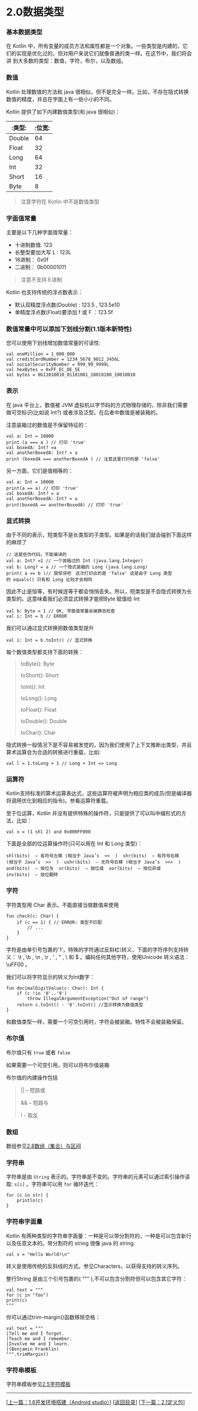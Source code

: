 # 2.0数据类型

### 基本数据类型

在 Kotlin 中，所有变量的成员方法和属性都是一个对象。一些类型是内建的，它们的实现是优化过的，但对用户来说它们就像普通的类一样。在这节中，我们将会讲
到大多数的类型：数值，字符，布尔，以及数组。

### 数值

Kotlin 处理数值的方法和 java 很相似，但不是完全一样。比如，不存在隐式转换数值的精度，并且在字面上有一些小小的不同。

Kotlin 提供了如下内建数值类型(和 java 很相似)：

|:类型:|:位宽:|
|----|----|
|Double| 64|
|Float|32|
|Long|64|
|Int|32|
|Short|16|
|Byte|8|

> 注意字符在 Kotlin 中不是数值类型

### 字面值常量

主要是以下几种字面值常量：

- 十进制数值:  123
- 长整型要加大写  L  :  123L
- 16进制： 0x0f
- 二进制： 0b00001011

> 注意不支持８进制

Kotlin 也支持传统的浮点数表示：

- 默认双精度浮点数(Double) :  123.5  ,  123.5e10
- 单精度浮点数(Float)要添加  f  或  F  ：123.5f

### 数值常量中可以添加下划线分割(1.1版本新特性)

您可以使用下划线增加数值常量的可读性:

	val oneMillion = 1_000_000
	val creditCardNumber = 1234_5678_9012_3456L
	val socialSecurityNumber = 999_99_9999L
	val hexBytes = 0xFF_EC_DE_5E
	val bytes = 0b11010010_01101001_10010100_10010010

### 表示

在 java 平台上，数值被 JVM 虚拟机以字节码的方式物理存储的，除非我们需要做可空标识(比如说 Int?) 或者涉及泛型。在后者中数值是被装箱的。

注意装箱过的数值是不保留特征的：

	val a: Int = 10000
	print (a === a ) // 打印 'true'
	val boxedA: Int? =a
	val anotherBoxedA: Int? = a
	print (boxedA === anotherBoxedA ) // 注意这里打印的是 'false'

另一方面，它们是值相等的：

	val a: Int = 10000
	print(a == a) // 打印 'true'
	val boxedA: Int? = a
	val anotherBoxedA: Int? = a
	print(boxedA == anotherBoxedA) // 打印 'true'

### 显式转换

由于不同的表示，短类型不是长类型的子类型。如果是的话我们就会碰到下面这样
的麻烦了

	// 这是些伪代码，不能编译的
	val a: Int? =1 // 一个装箱过的 Int (java.lang.Integer)
	val b: Long? = a // 一个隐式装箱的 Long (java.lang.Long)
	print( a == b )// 很惊讶吧　这次打印出的是 'false' 这是由于 Long 类型
	的 equals() 只有和 Long 比较才会相同

因此不止是恒等，有时候连等于都会悄悄丢失。所以，短类型是不会隐式转换为长类型的。这意味着我们必须显式转换才能把Byte  赋值给  Int

	val b: Byte = 1 // OK, 字面值常量会被静态检查
	val i: Int = b // ERROR

我们可以通过显式转换把数值类型提升

	val i: Int = b.toInt() // 显式转换

每个数值类型都支持下面的转换：

> toByte(): Byte
> 
> toShort(): Short
> 
> toInt(): Int
> 
> toLong(): Long
> 
> toFloat(): Float
> 
> toDouble(): Double
> 
> toChar(): Char

隐式转换一般情况下是不容易被发觉的，因为我们使用了上下文推断出类型，并且
算术运算会为合适的转换进行重载，比如:

	val l = 1.toLong + 1 // Long + Int => Long


### 运算符

Kotlin支持标准的算术运算表达式，这些运算符被声明为相应类的成员(但是编译器将调用优化到相应的指令)。参看运算符重载。

至于位运算，Kotlin 并没有提供特殊的操作符，只是提供了可以叫中缀形式的方
法，比如：

	val x = (1 shl 2) and 0x000FF000

下面是全部的位运算操作符(只可以用在  Int  和  Long  类型)：

	shl(bits)  – 有符号左移 (相当于 Java’s  <<  )  shr(bits)  – 有符号右移
	(相当于 Java’s  >>  )  ushr(bits)  – 无符号右移 (相当于 Java’s  >>>  )
	and(bits)  – 按位与  or(bits)  – 按位或  xor(bits)  – 按位异或
	inv(bits)  – 按位翻转

### 字符

字符类型用  Char  表示。不能直接当做数值来使用

	fun check(c: Char) {
		if (c == 1) { // ERROR: 类型不匹配
			// ...
		}
	}

字符是由单引号包裹的'1'，特殊的字符通过反斜杠\转义，下面的字符序列支持转
义： \t  , \b  , \n  , \r  , \'  , \"  , \\  和 \$  。编码任何其他字符，使用Unicode 转义语法： \uFF00  。

我们可以将字符显示的转义为Int数字：

	fun decimalDigitValue(c: Char): Int {
		if (c !in '0'..'9')
			throw IllegalArgumentException("Out of range")
		return c.toInt() - '0'.toInt() //显示转换为数值类型
	}

和数值类型一样，需要一个可空引用时，字符会被装箱。特性不会被装箱保留。

### 布尔值

布尔值只有 `true` 或者 `false`

如果需要一个可空引用，则可以将布尔值装箱

布尔值的内建操作包括

> ||  – 短路或
> 
> &&  – 短路与
> 
> !  - 取反

### 数组

数组参见[2.8数组（集合）与区间](https://sogrey.github.io/Kotlin-Notes/notes/2%E5%9F%BA%E6%9C%AC%E8%AF%AD%E6%B3%95/2.8%E6%95%B0%E7%BB%84%E4%B8%8E%E5%8C%BA%E9%97%B4#sz)

### 字符串

字符串是由  `String`  表示的。字符串是不变的。字符串的元素可以通过索引操作读取:  `s[i]`  。字符串可以用 `for` 循环迭代：

	for (c in str) {
		println(c)
	}

### 字符串字面量

Kotlin 有两种类型的字符串字面量：一种是可以带分割符的，一种是可以包含新行以及任意文本的。带分割符的 string 很像 java 的 string:

	val s = "Hello World!\n"

转义是使用传统的反斜线的方式。参见Characters，以获得支持的转义序列。

整行String 是由三个引号包裹的( """  ),不可以包含分割符但可以包含其它字符：

	val text = """
	for (c in "foo")
	print(c)
	"""

你可以通过trim-margin()函数移除空格：

	val text = """
	|Tell me and I forget.
	|Teach me and I remember.
	|Involve me and I learn.
	|(Benjamin Franklin)
	""".trimMargin()

### 字符串模板

字符串模板参见[2.5字符模板](https://sogrey.github.io/Kotlin-Notes/notes/2%E5%9F%BA%E6%9C%AC%E8%AF%AD%E6%B3%95/2.5%E5%AD%97%E7%AC%A6%E6%A8%A1%E6%9D%BF)

---
[[上一篇：1.6开发环境搭建（Android studio）](https://sogrey.github.io/Kotlin-Notes/notes/1%E6%A6%82%E8%BF%B0/1.6%E5%BC%80%E5%8F%91%E7%8E%AF%E5%A2%83%E6%90%AD%E5%BB%BA%EF%BC%88Android%20studio%EF%BC%89)] [[返回目录](https://sogrey.github.io/Kotlin-Notes/)] [[下一篇：2.1定义包](https://sogrey.github.io/Kotlin-Notes/notes/2%E5%9F%BA%E6%9C%AC%E8%AF%AD%E6%B3%95/2.1%E5%AE%9A%E4%B9%89%E5%8C%85)]